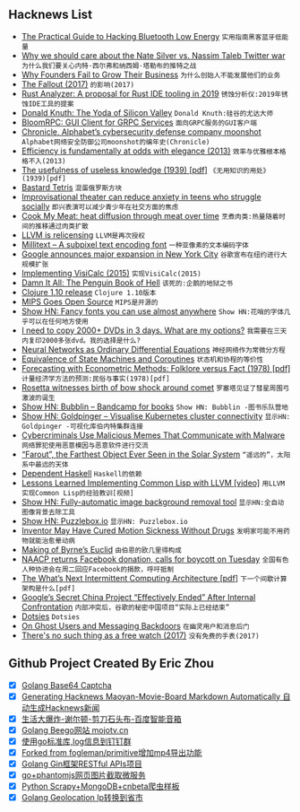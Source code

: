 ## Hacknews List


- [The Practical Guide to Hacking Bluetooth Low Energy](https://blog.attify.com/the-practical-guide-to-hacking-bluetooth-low-energy/)  `实用指南黑客蓝牙低能量`
- [Why we should care about the Nate Silver vs. Nassim Taleb Twitter war](https://towardsdatascience.com/why-you-should-care-about-the-nate-silver-vs-nassim-taleb-twitter-war-a581dce1f5fc)  `为什么我们要关心内特·西尔弗和纳西姆·塔勒布的推特之战`
- [Why Founders Fail to Grow Their Business](https://www.starterstory.com/blog/why-founders-fail-to-grow-their-business)  `为什么创始人不能发展他们的业务`
- [The Fallout (2017)](https://www.guernicamag.com/the-fallout/)  `的影响(2017)`
- [Rust Analyzer: A proposal for Rust IDE tooling in 2019](https://ferrous-systems.com/blog/rust-analyzer-2019/)  `锈蚀分析仪:2019年锈蚀IDE工具的提案`
- [Donald Knuth: The Yoda of Silicon Valley](https://www.nytimes.com/2018/12/17/science/donald-knuth-computers-algorithms-programming.html)  `Donald Knuth:硅谷的尤达大师`
- [BloomRPC: GUI Client for GRPC Services](https://github.com/uw-labs/bloomrpc)  `面向GRPC服务的GUI客户端`
- [Chronicle, Alphabet’s cybersecurity defense company moonshot](https://www.engadget.com/2018/11/30/chronicle-cybersecurity-alphabet-moonshot-x/)  `Alphabet网络安全防御公司moonshot的编年史(Chronicle)`
- [Efficiency is fundamentally at odds with elegance (2013)](https://yosefk.com/blog/efficiency-is-fundamentally-at-odds-with-elegance.html)  `效率与优雅根本格格不入(2013)`
- [The usefulness of useless knowledge (1939) [pdf]](https://library.ias.edu/files/UsefulnessHarpers.pdf)  `《无用知识的用处》(1939)[pdf]`
- [Bastard Tetris](http://fph.altervista.org/prog/bastet.html)  `混蛋俄罗斯方块`
- [Improvisational theater can reduce anxiety in teens who struggle socially](https://news.umich.edu/anxious-teens-gain-confidence-by-performing-off-script/)  `即兴表演可以减少青少年在社交方面的焦虑`
- [Cook My Meat: heat diffusion through meat over time](http://up.csail.mit.edu/science-of-cooking/)  `烹煮肉类:热量随着时间的推移通过肉类扩散`
- [LLVM is relicensing](http://llvm.org/foundation/relicensing/)  `LLVM是再次授权`
- [Millitext – A subpixel text encoding font](https://advent.morr.cc/2018/17)  `一种亚像素的文本编码字体`
- [Google announces major expansion in New York City](https://arstechnica.com/?p=1429233)  `谷歌宣布在纽约进行大规模扩张`
- [Implementing VisiCalc (2015)](http://rmf.vc/implementingvisicalc)  `实现VisiCalc(2015)`
- [Damn It All: The Penguin Book of Hell](https://www.nybooks.com/articles/2018/12/20/damn-it-all-book-of-hell/)  `该死的:企鹅的地狱之书`
- [Clojure 1.10 release](https://clojure.org/news/2018/12/17/clojure110)  `Clojure 1.10版本`
- [MIPS Goes Open Source](https://www.eetimes.com/document.asp?doc_id=1334087)  `MIPS是开源的`
- [Show HN: Fancy fonts you can use almost anywhere](https://beautifuldingbats.com/hey-howd-you-do-that)  `Show HN:花哨的字体几乎可以在任何地方使用`
- [I need to copy 2000&#43; DVDs in 3 days. What are my options?](https://www.reddit.com/r/DataHoarder/comments/a6fkpm/i_have_temporary_3_days_access_to_more_than_2000/)  `我需要在三天内复印2000多张dvd。我的选择是什么?`
- [Neural Networks as Ordinary Differential Equations](https://rkevingibson.github.io/blog/neural-networks-as-ordinary-differential-equations/)  `神经网络作为常微分方程`
- [Equivalence of State Machines and Coroutines](http://250bpm.com/blog:141)  `状态机和协程的等价性`
- [Forecasting with Econometric Methods: Folklore versus Fact (1978) [pdf]](https://repository.upenn.edu/cgi/viewcontent.cgi?article=1008&amp;context=marketing_papers)  `计量经济学方法的预测:民俗与事实(1978)[pdf]`
- [Rosetta witnesses birth of bow shock around comet](https://www.esa.int/Our_Activities/Space_Science/Rosetta/Rosetta_witnesses_birth_of_baby_bow_shock_around_comet)  `罗塞塔见证了彗星周围弓激波的诞生`
- [Show HN: Bubblin – Bandcamp for books](https://bubblin.io)  `Show HN: Bubblin -图书乐队营地`
- [Show HN: Goldpinger – Visualise Kubernetes cluster connectivity](https://github.com/bloomberg/goldpinger)  `显示HN: Goldpinger -可视化库伯内特集群连接`
- [Cybercriminals Use Malicious Memes That Communicate with Malware](https://blog.trendmicro.com/trendlabs-security-intelligence/cybercriminals-use-malicious-memes-that-communicate-with-malware/)  `网络罪犯使用恶意模因与恶意软件进行交流`
- [ “Farout”, the Farthest Object Ever Seen in the Solar System](https://www.universetoday.com/140901/just-discovered-farout-the-farthest-object-ever-seen-in-the-solar-system/)  `“遥远的”，太阳系中最远的天体`
- [Dependent Haskell](https://serokell.io/blog/2018/12/17/why-dependent-haskell)  `Haskell的依赖`
- [Lessons Learned Implementing Common Lisp with LLVM [video]](https://www.youtube.com/watch?v=mbdXeRBbgDM)  `用LLVM实现Common Lisp的经验教训[视频]`
- [Show HN: Fully-automatic image background removal tool](https://www.remove.bg/)  `显示HN:全自动图像背景去除工具`
- [Show HN: Puzzlebox.io](https://puzzlebox.io)  `显示HN: Puzzlebox.io`
- [Inventor May Have Cured Motion Sickness Without Drugs](https://www.defenseone.com/technology/2018/11/inventor-may-have-cured-motion-sickness-without-drugs-and-could-mean-lot-us-military/152960/)  `发明家可能不用药物就能治愈晕动病`
- [Making of Byrne’s Euclid](https://www.c82.net/blog/?id=79)  `由伯恩的欧几里得构成`
- [NAACP returns Facebook donation, calls for boycott on Tuesday](https://www.axios.com/naacp-returns-facebook-donation-calls-for-boycott-c60ef129-457d-4847-80e3-1d7fdb5764dc.html)  `全国有色人种协进会在周二回应Facebook的捐款，呼吁抵制`
- [The What’s Next Intermittent Computing Architecture [pdf]](http://www.eecg.toronto.edu/~ganesa10/assets/pdfs/whatsnext-hpca2019.pdf)  `下一个间歇计算架构是什么[pdf]`
- [Google’s Secret China Project “Effectively Ended” After Internal Confrontation](https://theintercept.com/2018/12/17/google-china-censored-search-engine-2/)  `内部冲突后，谷歌的秘密中国项目“实际上已经结束”`
- [Dotsies](http://dotsies.org/)  `Dotsies`
- [On Ghost Users and Messaging Backdoors](https://blog.cryptographyengineering.com/2018/12/17/on-ghost-users-and-messaging-backdoors/)  `在幽灵用户和消息后门`
- [There&#39;s no such thing as a free watch (2017)](https://www.topic.com/there-s-no-such-thing-as-a-free-watch)  `没有免费的手表(2017)`

## Github Project Created By Eric Zhou

- [x] [Golang Base64 Captcha](https://github.com/mojocn/base64Captcha)
- [x] [Generating Hacknews Maoyan-Movie-Board Markdown Automatically 自动生成Hacknews新闻](https://github.com/dejavuzhou/md-genie)
- [x] [生活大爆炸-谢尔顿-剪刀石头布-百度智能音箱](https://github.com/mojocn/dueros-bang-game)
- [x] [Golang Beego网站 mojotv.cn](https://github.com/mojocn/www.mojotv.cn)
- [x] [使用go标准库,log信息到钉钉群](https://github.com/mojocn/dooger)
- [x] [Forked from fogleman/primitive增加mp4导出功能](https://github.com/mojocn/primitive)
- [x] [Golang Gin框架RESTful APIs项目](https://github.com/JJJJJJJerk/ezier-golang-web-api-framework)
- [x] [go+phantomjs网页图片截取微服务](https://github.com/mojocn/screen_shot)
- [x] [Python Scrapy+MongoDB+cnbeta爬虫样板](https://github.com/mojocn/scrapy_mongodb_boilerplate_cnbeta)
- [x] [Golang Geolocation Ip转换到省市](https://github.com/mojocn/ip2location)
